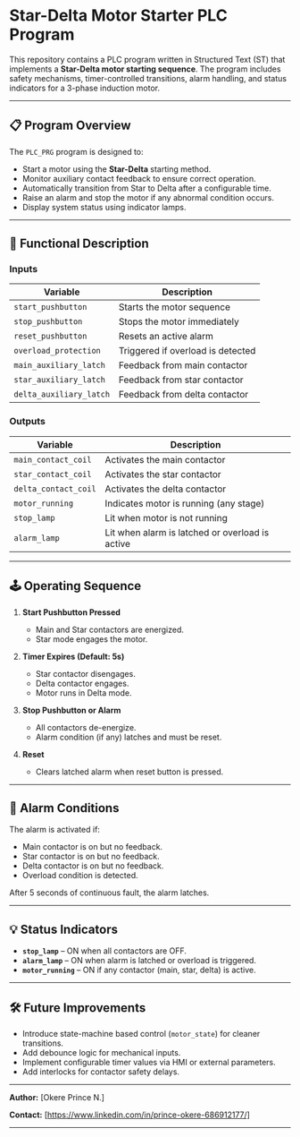 # Star-Delta Motor Starter PLC Program

This repository contains a PLC program written in Structured Text (ST) that implements a **Star-Delta motor starting sequence**. The program includes safety mechanisms, timer-controlled transitions, alarm handling, and status indicators for a 3-phase induction motor.

---

## 📋 Program Overview

The `PLC_PRG` program is designed to:

- Start a motor using the **Star-Delta** starting method.
- Monitor auxiliary contact feedback to ensure correct operation.
- Automatically transition from Star to Delta after a configurable time.
- Raise an alarm and stop the motor if any abnormal condition occurs.
- Display system status using indicator lamps.

---

## 🔧 Functional Description

### **Inputs**

| Variable | Description |
|----------|-------------|
| `start_pushbutton` | Starts the motor sequence |
| `stop_pushbutton` | Stops the motor immediately |
| `reset_pushbutton` | Resets an active alarm |
| `overload_protection` | Triggered if overload is detected |
| `main_auxiliary_latch` | Feedback from main contactor |
| `star_auxiliary_latch` | Feedback from star contactor |
| `delta_auxiliary_latch` | Feedback from delta contactor |

### **Outputs**

| Variable | Description |
|----------|-------------|
| `main_contact_coil` | Activates the main contactor |
| `star_contact_coil` | Activates the star contactor |
| `delta_contact_coil` | Activates the delta contactor |
| `motor_running` | Indicates motor is running (any stage) |
| `stop_lamp` | Lit when motor is not running |
| `alarm_lamp` | Lit when alarm is latched or overload is active |

---

## 🕹️ Operating Sequence

1. **Start Pushbutton Pressed**
   - Main and Star contactors are energized.
   - Star mode engages the motor.

2. **Timer Expires (Default: 5s)**
   - Star contactor disengages.
   - Delta contactor engages.
   - Motor runs in Delta mode.

3. **Stop Pushbutton or Alarm**
   - All contactors de-energize.
   - Alarm condition (if any) latches and must be reset.

4. **Reset**
   - Clears latched alarm when reset button is pressed.

---

## 🚨 Alarm Conditions

The alarm is activated if:

- Main contactor is on but no feedback.
- Star contactor is on but no feedback.
- Delta contactor is on but no feedback.
- Overload condition is detected.

After 5 seconds of continuous fault, the alarm latches.

---

## 💡 Status Indicators

- **`stop_lamp`** – ON when all contactors are OFF.
- **`alarm_lamp`** – ON when alarm is latched or overload is triggered.
- **`motor_running`** – ON if any contactor (main, star, delta) is active.

---

## 🛠️ Future Improvements

- Introduce state-machine based control (`motor_state`) for cleaner transitions.
- Add debounce logic for mechanical inputs.
- Implement configurable timer values via HMI or external parameters.
- Add interlocks for contactor safety delays.

---

**Author:** [Okere Prince N.]

**Contact:** [https://www.linkedin.com/in/prince-okere-686912177/]

---

